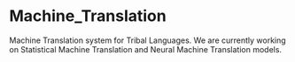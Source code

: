 # Machine_Translation

Machine Translation system for Tribal Languages. We are currently working on Statistical Machine Translation and Neural Machine Translation models. 
